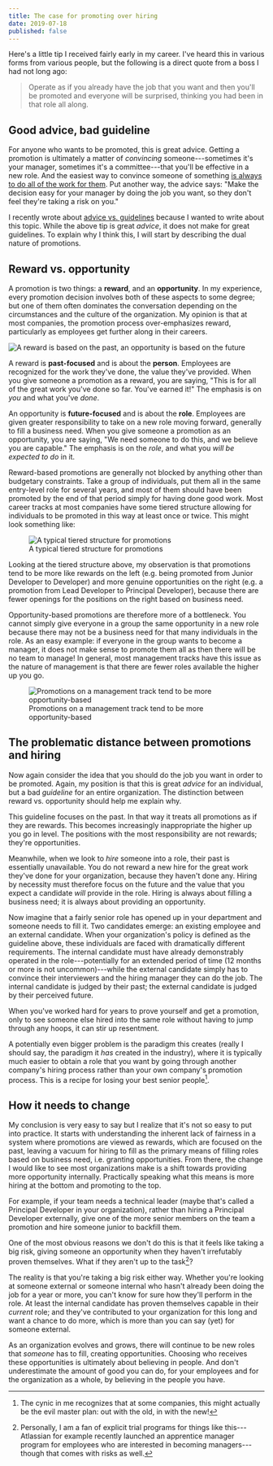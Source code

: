 ```yaml
---
title: The case for promoting over hiring
date: 2019-07-18
published: false
---
```


Here's a little tip I received fairly early in my career. I've heard this in
various forms from various people, but the following is a direct quote from a
boss I had not long ago:

> Operate as if you already have the job that you want and then you'll be
> promoted and everyone will be surprised, thinking you had been in that role
> all along.

## Good advice, bad guideline

For anyone who wants to be promoted, this is great advice. Getting a promotion
is ultimately a matter of _convincing_ someone---sometimes it's your manager,
sometimes it's a committee---that you'll be effective in a new role. And the
easiest way to convince someone of something [is always to do all of the work
for them](/posts/dont-make-me-think.html). Put another way, the advice says:
"Make the decision easy for your manager by doing the job you want, so they
don't feel they're taking a risk on you."

I recently wrote about [advice vs. guidelines](/posts/advice-vs-guidelines)
because I wanted to write about this topic. While the above tip is great
_advice_, it does not make for great guidelines.  To explain why I think this,
I will start by describing the dual nature of promotions.

## Reward vs. opportunity

A promotion is two things: a **reward**, and an **opportunity**. In my
experience, every promotion decision involves both of these aspects to some
degree; but one of them often dominates the conversation depending on the
circumstances and the culture of the organization. My opinion is that at most
companies, the promotion process over-emphasizes reward, particularly as
employees get further along in their careers.

![A reward is based on the past, an opportunity is based on the future](/images/reward-vs-opportunity.png)

A reward is **past-focused** and is about the **person**. Employees are
recognized for the work they've done, the value they've provided. When you give
someone a promotion as a reward, you are saying, "This is for all of the great
work you've done so far. You've earned it!" The emphasis is on _you_ and what
you've _done_.

An opportunity is **future-focused** and is about the **role**. Employees are
given greater responsibility to take on a new role moving forward, generally to
fill a business need. When you give someone a promotion as an opportunity, you
are saying, "We need someone to do this, and we believe you are capable." The
emphasis is on the _role_, and what you _will be expected to do_ in it.

Reward-based promotions are generally not blocked by anything other than
budgetary constraints. Take a group of individuals, put them all in the same
entry-level role for several years, and most of them should have been promoted
by the end of that period simply for having done good work. Most career tracks
at most companies have some tiered structure allowing for individuals to be
promoted in this way at least once or twice. This might look something like:

<figure>
    <img alt="A typical tiered structure for promotions" src="/images/recognition-based-promotions.png" style="max-height: 90px;" />
    <figcaption>A typical tiered structure for promotions</figcaption>
</figure>

Looking at the tiered structure above, my observation is that promotions tend
to be more like rewards on the left (e.g. being promoted from Junior Developer
to Developer) and more genuine opportunities on the right (e.g. a promotion
from Lead Developer to Principal Developer), because there are fewer openings
for the positions on the right based on business need.

Opportunity-based promotions are therefore more of a bottleneck. You cannot
simply give everyone in a group the same opportunity in a new role because
there may not be a business need for that many individuals in the role. As an
easy example: if everyone in the group wants to become a manager, it does not
make sense to promote them all as then there will be no team to manage! In
general, most management tracks have this issue as the nature of management is
that there are fewer roles available the higher up you go.

<figure>
    <img alt="Promotions on a management track tend to be more opportunity-based" src="/images/opportunity-based-promotions.png" style="max-height: 90px;" />
    <figcaption>Promotions on a management track tend to be more opportunity-based</figcaption>
</figure>

## The problematic distance between promotions and hiring

Now again consider the idea that you should do the job you want in order to be
promoted. Again, my position is that this is great _advice_ for an individual,
but a bad _guideline_ for an entire organization. The distinction between
reward vs. opportunity should help me explain why.

This guideline focuses on the past. In that way it treats all promotions as if
they are rewards. This becomes increasingly inappropriate the higher
up you go in level. The positions with the most responsibility are not rewards;
they're opportunities.

Meanwhile, when we look to _hire_ someone into a role, their past is
essentially unavailable. You do not reward a new hire for the great work
they've done for your organization, because they haven't done any. Hiring by
necessity must therefore focus on the future and the value that you expect a
candidate _will_ provide in the role. Hiring is always about filling a business
need; it is always about providing an opportunity.

Now imagine that a fairly senior role has opened up in your department and
someone needs to fill it. Two candidates emerge: an existing employee and an
external candidate. When your organization's policy is defined as the guideline
above, these individuals are faced with dramatically different requirements.
The internal candidate must have already demonstrably operated in the
role---potentially for an extended period of time (12 months or more is not
uncommon)---while the external candidate simply has to convince their
interviewers and the hiring manager they can do the job. The internal candidate
is judged by their past; the external candidate is judged by their perceived
future.

When you've worked hard for years to prove yourself and get a promotion, only
to see someone else hired into the same role without having to jump through any
hoops, it can stir up resentment.

A potentially even bigger problem is the paradigm this creates (really I should
say, the paradigm it _has_ created in the industry), where it is typically much
easier to obtain a role that you want by going through another company's
hiring process rather than your own company's promotion process. This is a
recipe for losing your best senior people[^best-senior-people].

## How it needs to change

My conclusion is very easy to say but I realize that it's not so easy to put
into practice. It starts with understanding the inherent lack of fairness in a
system where promotions are viewed as rewards, which are focused on the past,
leaving a vacuum for hiring to fill as the primary means of filling roles based
on business need, i.e. granting opportunities. From there, the change I would
like to see most organizations make is a shift towards providing more
opportunity internally. Practically speaking what this means is more hiring at
the bottom and promoting to the top.

For example, if your team needs a technical leader (maybe that's called a
Principal Developer in your organization), rather than hiring a Principal
Developer externally, give one of the more senior members on the team a
promotion and hire someone junior to backfill them.

One of the most obvious reasons we don't do this is that it feels like taking a
big risk, giving someone an opportunity when they haven't irrefutably proven
themselves. What if they aren't up to the task[^up-to-the-task]?

The reality is that you're taking a big risk either way. Whether you're looking
at someone external or someone internal who hasn't already been doing the job
for a year or more, you can't know for sure how they'll perform in the role. At
least the internal candidate has proven themselves capable in their _current_
role; and they've contributed to your organization for this long and want a
chance to do more, which is more than you can say (yet) for someone external.

As an organization evolves and grows, there will continue to be new roles that
_someone_ has to fill, creating opportunities. Choosing who receives these
opportunities is ultimately about believing in people. And don't underestimate
the amount of good you can do, for your employees and for the organization as a
whole, by believing in the people you have.

[^best-senior-people]: The cynic in me recognizes that at some companies, this might actually be the evil master plan: out with the old, in with the new!

[^up-to-the-task]: Personally, I am a fan of explicit trial programs for things like this---Atlassian for example recently launched an apprentice manager program for employees who are interested in becoming managers---though that comes with risks as well.
